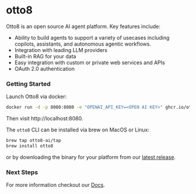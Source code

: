 # otto8

Otto8 is an open source AI agent platform. Key features include:
- Ability to build agents to support a variety of usecases including copilots, assistants, and autonomous agentic workflows.
- Integration with leading LLM providers
- Built-in RAG for your data
- Easy integration with custom or private web services and APIs
- OAuth 2.0 authentication

### Getting Started
Launch Otto8 via docker:
```bash
docker run -d -p 8080:8080 -e "OPENAI_API_KEY=<OPEN AI KEY>" ghcr.io/otto8-ai/otto8:latest
```
Then visit http://localhost:8080.

The `otto8` CLI can be installed via brew on MacOS or Linux:
```bash
brew tap otto8-ai/tap
brew install otto8
```
or by downloading the binary for your platform from our [latest release](https://github.com/otto8-ai/otto8/releases/latest).

### Next Steps

For more information checkout our [Docs](https://docs.otto8.ai/).
